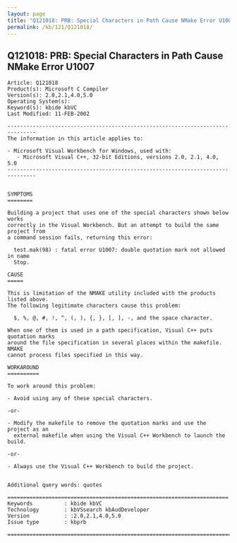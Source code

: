 ```yaml
---
layout: page
title: "Q121018: PRB: Special Characters in Path Cause NMake Error U1007"
permalink: /kb/121/Q121018/
---
```


## Q121018: PRB: Special Characters in Path Cause NMake Error U1007

	Article: Q121018
	Product(s): Microsoft C Compiler
	Version(s): 2.0,2.1,4.0,5.0
	Operating System(s): 
	Keyword(s): kbide kbVC
	Last Modified: 11-FEB-2002
	
	-------------------------------------------------------------------------------
	The information in this article applies to:
	
	- Microsoft Visual Workbench for Windows, used with:
	   - Microsoft Visual C++, 32-bit Editions, versions 2.0, 2.1, 4.0, 5.0 
	-------------------------------------------------------------------------------
	
	
	SYMPTOMS
	========
	
	Building a project that uses one of the special characters shown below works
	correctly in the Visual Workbench. But an attempt to build the same project from
	a command session fails, returning this error:
	
	  test.mak(98) : fatal error U1007: double quotation mark not allowed in name
	  Stop.
	
	CAUSE
	=====
	
	This is limitation of the NMAKE utility included with the products listed above.
	The following legitimate characters cause this problem:
	
	  $, %, @, #, !, ^, (, ), {, }, [, ], -, and the space character.
	
	When one of them is used in a path specification, Visual C++ puts quotation marks
	around the file specification in several places within the makefile. NMAKE
	cannot process files specified in this way.
	
	WORKAROUND
	==========
	
	To work around this problem:
	
	- Avoid using any of these special characters.
	
	-or-
	
	- Modify the makefile to remove the quotation marks and use the project as an
	  external makefile when using the Visual C++ Workbench to launch the build.
	
	-or-
	
	- Always use the Visual C++ Workbench to build the project.
	
	
	Additional query words: quotes
	
	======================================================================
	Keywords          : kbide kbVC 
	Technology        : kbVSsearch kbAudDeveloper
	Version           : :2.0,2.1,4.0,5.0
	Issue type        : kbprb
	
	=============================================================================
	
